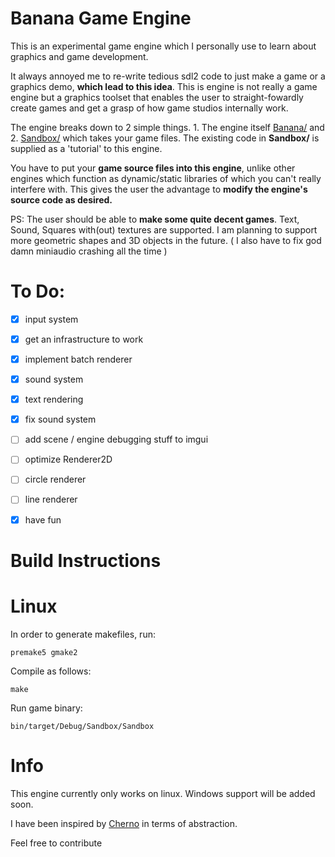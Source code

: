 # Banana Game Engine

<p>This is an experimental game engine which I personally use to learn about graphics and game development.</p>

<p>It always annoyed me to re-write tedious sdl2 code to just make a game or a graphics demo, <b>which lead to this idea</b>. This is engine is not really a game engine but a graphics toolset that enables the user to straight-fowardly create games and get a grasp of how game studios internally work.</p>

<p>The engine breaks down to 2 simple things. 1. The engine itself <a href="https://codeberg.org/phrl42/banana/src/branch/main/Banana">Banana/</a> and 2. <a href="https://codeberg.org/phrl42/banana/src/branch/main/Sandbox">Sandbox/</a> which takes your game files. The existing code in <b>Sandbox/</b> is supplied as a 'tutorial' to this engine.</p>

<p>You have to put your <b>game source files into this engine</b>, unlike other engines which function as dynamic/static libraries of which you can't really interfere with. This gives the user the advantage to <b>modify the engine's source code as desired.</b></p>

<p>PS: The user should be able to <b>make some quite decent games</b>. Text, Sound, Squares with(out) textures are supported. I am planning to support more geometric shapes and 3D objects in the future. ( I also have to fix god damn miniaudio crashing all the time )</p>

# To Do:

- [x] input system
- [x] get an infrastructure to work
- [x] implement batch renderer
- [X] sound system
- [x] text rendering
- [x] fix sound system
- [ ] add scene / engine debugging stuff to imgui
- [ ] optimize Renderer2D
- [ ] circle renderer
- [ ] line renderer

- [x] have fun

# Build Instructions

# Linux 
In order to generate makefiles, run:

```premake5 gmake2```

Compile as follows:

```make```

Run game binary:

```bin/target/Debug/Sandbox/Sandbox```

# Info
This engine currently only works on linux. Windows support will be added soon.

I have been inspired by <a href="https://github.com/TheCherno/Hazel">Cherno</a> in terms of abstraction.

Feel free to contribute
